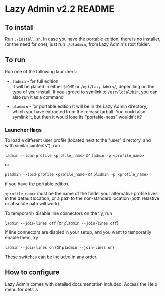 # Lazy Admin v2.2 README

## To install


Run `./install.sh`. In case you have the portable edition, there is no installer, (or the need for one), just run `./pladmin`, from Lazy Admin's root folder.


## To run
    
Run one of the following launchers:

- `ladmin` - for full edition   
  It will be placed in either `$HOME` or `/opt/Lazy_Admin/`, depending on the type of your install. If you agreed to symlink to `/usr/local/bin`, you can also run it as a command

- `pladmin` - for portable edition
  It will be in the Lazy Admin directory, which you have extracted from the release tarball. You could also symlink it, but then it would lose its "portable-ness" wouldn't it?


### Launcher flags

To load a different user profile (located next to the "user" directory, and with similar contents"), run

`ladmin --load-profile <profile_name>` or `ladmin -p <profile_name>`

or 

`pladmin --load-profile <profile_name>` or `pladmin -p <profile_name>`

if you have the portable edition.

`<profile_name>` must be the name of the folder your alternative profile lives in the default location, or a path to the non-standard location (both relastive or absolute path will work).


To temporarily disable line connectors on the fly, run

`ladmin --join-lines off` (or `pladmin --join-lines off`)

If line connectors are disbled in your setup, and you want to temporarily enable them, try

`ladmin --join-lines on` (or `pladmin --join-lines on`)

These switches can be included in any order.


## How to configure

Lazy Admin comes with detailed documentation included. Access the Help menu for details
